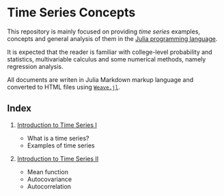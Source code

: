 # Time Series Concepts

This repository is mainly focused on providing *time series* examples, concepts and general
analysis of them in the [Julia programming language](https://www.julialang.org).

It is expected that the reader is familiar with college-level probability and statistics,
multivariable calculus and some numerical methods, namely regression analysis.

All documents are writen in Julia Markdown markup language and converted to HTML files
using [`Weave.jl`](http://github.com/mpastell/Weave.jl).

## Index

1. [Introduction to Time Series I](build/concepts-p1.html)
    - What is a time series?
    - Examples of time series

2. [Introduction to Time Series II](build/concepts-p2.html)
    - Mean function
    - Autocovariance
    - Autocorrelation
